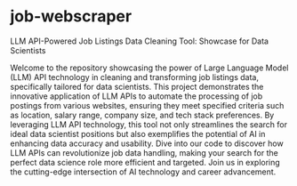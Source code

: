 # job-webscraper

LLM API-Powered Job Listings Data Cleaning Tool: Showcase for Data Scientists

Welcome to the repository showcasing the power of Large Language Model (LLM) API technology in cleaning and transforming job listings data, specifically tailored for data scientists. This project demonstrates the innovative application of LLM APIs to automate the processing of job postings from various websites, ensuring they meet specified criteria such as location, salary range, company size, and tech stack preferences. By leveraging LLM API technology, this tool not only streamlines the search for ideal data scientist positions but also exemplifies the potential of AI in enhancing data accuracy and usability. Dive into our code to discover how LLM APIs can revolutionize job data handling, making your search for the perfect data science role more efficient and targeted. Join us in exploring the cutting-edge intersection of AI technology and career advancement.
